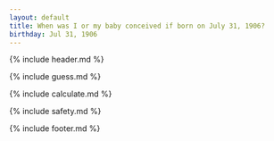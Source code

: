 ```yaml
---
layout: default
title: When was I or my baby conceived if born on July 31, 1906?
birthday: Jul 31, 1906
---
```


{% include header.md %}

{% include guess.md %}

{% include calculate.md %}

{% include safety.md %}

{% include footer.md %}



